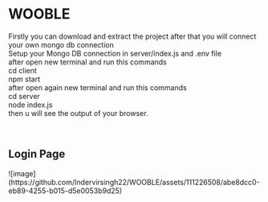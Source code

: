 # WOOBLE

Firstly you can download and extract the project after that you will connect your own mongo db connection
<br>
Setup your Mongo DB connection in server/index.js and .env file 
<br>
after open new terminal and run this commands
<br>
cd client
<br>
npm start
<br>
after open again new terminal and run this commands
<br>
cd server
<br>
node index.js
<br>
then u will  see the output of your browser.

<br>
<h2>Login Page</h2>
![image](https://github.com/Indervirsingh22/WOOBLE/assets/111226508/abe8dcc0-eb89-4255-b015-d5e0053b9d25)
